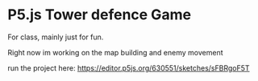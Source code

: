 # P5.js Tower defence Game
For class, mainly just for fun. 

Right now im working on the map building and enemy movement

run the project here:
https://editor.p5js.org/630551/sketches/sFBRgoF5T
